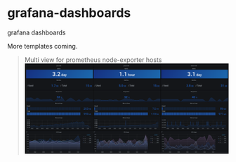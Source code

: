 # grafana-dashboards
grafana dashboards

More templates coming.

> Multi view for prometheus node-exporter hosts
![](https://raw.githubusercontent.com/jsav0/grafana-dashboards/master/screenshots/multiview-node-exporter.png)
